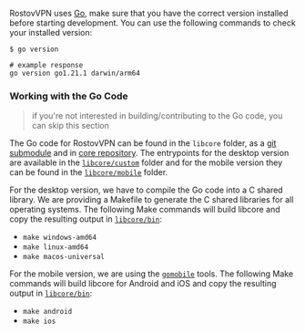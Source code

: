 RostovVPN uses [Go](https://go.dev), make sure that you have the correct version installed before starting development. You can use the following commands to check your installed version:


```shell
$ go version

# example response
go version go1.21.1 darwin/arm64
```

### Working with the Go Code

> if you're not interested in building/contributing to the Go code, you can skip this section

The Go code for RostovVPN can be found in the `libcore` folder, as a [git submodule](https://git-scm.com/book/en/v2/Git-Tools-Submodules) and in [core repository](https://github.com/Darkmen203/rostovvpn-core). The entrypoints for the desktop version are available in the [`libcore/custom`](https://github.com/Darkmen203/rostovvpn-core/tree/main/custom) folder and for the mobile version they can be found in the [`libcore/mobile`](https://github.com/Darkmen203/rostovvpn-core/tree/main/mobile) folder.

For the desktop version, we have to compile the Go code into a C shared library. We are providing a Makefile to generate the C shared libraries for all operating systems. The following Make commands will build libcore and copy the resulting output in [`libcore/bin`](https://github.com/Darkmen203/rostovvpn-core/tree/main/bin):

- `make windows-amd64`
- `make linux-amd64`
- `make macos-universal`

For the mobile version, we are using the [`gomobile`](https://github.com/golang/go/wiki/Mobile) tools. The following Make commands will build libcore for Android and iOS and copy the resulting output in [`libcore/bin`](https://github.com/Darkmen203/rostovvpn-core/tree/main/bin):

- `make android`
- `make ios`
